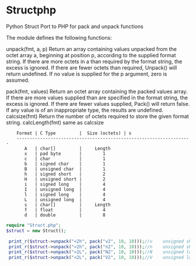 # Structphp
Python Struct Port to PHP for pack and unpack functions

The module defines the following functions:

  unpack(fmt, a, p)
    Return an array containing values unpacked from the octet array a,
  beginning at position p, according to the supplied format string.  If there
  are more octets in a than required by the format string, the excess is
  ignored.  If there are fewer octets than required, Unpack() will return
  undefined.  If no value is supplied for the p argument, zero is assumed.


  pack(fmt, values)
    Return an octet array containing the packed values array.  If there are
  more values supplied than are specified in the format string, the excess is
  ignored.  If there are fewer values supplied, Pack() will return false.  If
  any value is of an inappropriate type, the results are undefined.
  calcsize(fmt)
     Return the number of octets required to store the given format string.
  calcLength(fmt)
    same as calcsize
```
    Format | C Type         |  Size (octets) | s
    -------------------------------------------------------------------
       A   | char[]         |     Length     
       x   | pad byte       |        1      
       c   | char           |        1       
       b   | signed char    |        1       
       B   | unsigned char  |        1       
       h   | signed short   |        2      
       H   | unsigned short |        2       
       i   | signed long    |        4      
       I   | unsigned long  |        4       
       l   | signed long    |        4      
       L   | unsigned long  |        4      
       s   | char[]         |     Length     
       f   | float          |        4      
       d   | double         |        8       
```
```php
require "Struct.php";
$struct = new Struct();

 print_r($struct->unpack("<2h", pack("v2", 10, 10)));//v	unsigned short (always 16 bit, little endian byte order)
 print_r($struct->unpack(">2h", pack("n2", 10, 10)));//n	unsigned short (always 16 bit, big endian byte order)
 print_r($struct->unpack(">2L", pack("N2", 10, 10)));//N	unsigned long (always 32 bit, big endian byte order)
 print_r($struct->unpack("<2L", pack("V2", 10, 10)));//V	unsigned long (always 32 bit, little endian byte order)
```
